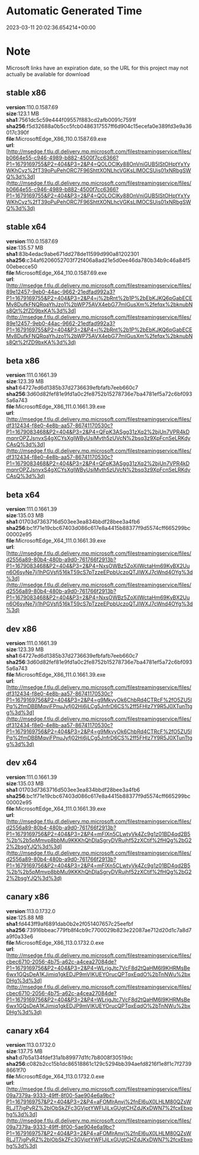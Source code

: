 # Automatic Generated Time
2023-03-11 20:02:36.654214+00:00

# Note
Microsoft links have an expiration date, so the URL for this project may not actually be available for download

## stable x86
**version**:110.0.1587.69  
**size**:123.1 MB  
**sha1**:7561dc5c59e444f09557f883cd2afb0091c7591f  
**sha256**:f5d32688a0b5cc5fcb0486317557ff6d904c15ecefa0e389fd3e9a36017c390f  
**file**:MicrosoftEdge_X86_110.0.1587.69.exe  
**url**:[http://msedge.f.tlu.dl.delivery.mp.microsoft.com/filestreamingservice/files/b0664e55-c946-4989-b882-4500f7cc6366?P1=1679169755&P2=404&P3=2&P4=QOLOClKy88OnVniGUB5IStOHptYxYyWKhCyz%2fT39oPuPehORC7F96ShttXONLhcVGKsLlMOCSUis01xNRbgSWQ%3d%3d](http://msedge.f.tlu.dl.delivery.mp.microsoft.com/filestreamingservice/files/b0664e55-c946-4989-b882-4500f7cc6366?P1=1679169755&P2=404&P3=2&P4=QOLOClKy88OnVniGUB5IStOHptYxYyWKhCyz%2fT39oPuPehORC7F96ShttXONLhcVGKsLlMOCSUis01xNRbgSWQ%3d%3d)  

## stable x64
**version**:110.0.1587.69  
**size**:135.57 MB  
**sha1**:83b4edac9abe671dd278de11599d990a81202301  
**sha256**:c34af6206052703f72f406a8ad21e5d0ee46da780b34b9c46a84f500ebecce50  
**file**:MicrosoftEdge_X64_110.0.1587.69.exe  
**url**:[http://msedge.f.tlu.dl.delivery.mp.microsoft.com/filestreamingservice/files/89e12457-9eb0-44ac-9662-21edfad992a3?P1=1679169755&P2=404&P3=2&P4=j%2bRnt%2b1P%2bEbKJKQ6pGabECEMv8DufkFNQRqaYhJzo1%2bWP75AVX4ebG77mIGusXm%2fefqx%2bknubNs8Qt%2fZD9bxKA%3d%3d](http://msedge.f.tlu.dl.delivery.mp.microsoft.com/filestreamingservice/files/89e12457-9eb0-44ac-9662-21edfad992a3?P1=1679169755&P2=404&P3=2&P4=j%2bRnt%2b1P%2bEbKJKQ6pGabECEMv8DufkFNQRqaYhJzo1%2bWP75AVX4ebG77mIGusXm%2fefqx%2bknubNs8Qt%2fZD9bxKA%3d%3d)  

## beta x86
**version**:111.0.1661.39  
**size**:123.39 MB  
**sha1**:64727ed6d1385b37d2736639efbfafb7eeb660c7  
**sha256**:3d60d82fef81e9fd1a0c2fe8752b15278736e7ba4781ef5a72c6bf0935a6a743  
**file**:MicrosoftEdge_X86_111.0.1661.39.exe  
**url**:[http://msedge.f.tlu.dl.delivery.mp.microsoft.com/filestreamingservice/files/df312434-f8e0-4e8b-aa57-86741170530c?P1=1679083468&P2=404&P3=2&P4=QFpK3ASgg31zXq2%2bjUn7VPR4kDmqnrOPZJsnvxS4gXCYsXgIWByUsiMvth5zUVcN%2bsq3z9XpFcnSeLRKdyCAsQ%3d%3d](http://msedge.f.tlu.dl.delivery.mp.microsoft.com/filestreamingservice/files/df312434-f8e0-4e8b-aa57-86741170530c?P1=1679083468&P2=404&P3=2&P4=QFpK3ASgg31zXq2%2bjUn7VPR4kDmqnrOPZJsnvxS4gXCYsXgIWByUsiMvth5zUVcN%2bsq3z9XpFcnSeLRKdyCAsQ%3d%3d)  

## beta x64
**version**:111.0.1661.39  
**size**:135.03 MB  
**sha1**:01703d7363716d503ee3ea834bbdf28bee3a4fb6  
**sha256**:bc1f71e19cbc67403d086c617e8a4415b88377f9d5574cff665299bc00002e95  
**file**:MicrosoftEdge_X64_111.0.1661.39.exe  
**url**:[http://msedge.f.tlu.dl.delivery.mp.microsoft.com/filestreamingservice/files/d2556a89-80b4-480b-a9d0-761766f2913b?P1=1679083468&P2=404&P3=2&P4=NxsOWBz5ZoXiIWctaHm69KyBX2Uun6O6syNe7ji1hPGVsfj516kT59cS7pTzzeEPpbUczoQTJIWXJ7cWnd4OYg%3d%3d](http://msedge.f.tlu.dl.delivery.mp.microsoft.com/filestreamingservice/files/d2556a89-80b4-480b-a9d0-761766f2913b?P1=1679083468&P2=404&P3=2&P4=NxsOWBz5ZoXiIWctaHm69KyBX2Uun6O6syNe7ji1hPGVsfj516kT59cS7pTzzeEPpbUczoQTJIWXJ7cWnd4OYg%3d%3d)  

## dev x86
**version**:111.0.1661.39  
**size**:123.39 MB  
**sha1**:64727ed6d1385b37d2736639efbfafb7eeb660c7  
**sha256**:3d60d82fef81e9fd1a0c2fe8752b15278736e7ba4781ef5a72c6bf0935a6a743  
**file**:MicrosoftEdge_X86_111.0.1661.39.exe  
**url**:[http://msedge.f.tlu.dl.delivery.mp.microsoft.com/filestreamingservice/files/df312434-f8e0-4e8b-aa57-86741170530c?P1=1679169756&P2=404&P3=2&P4=g9MkvyOk6ChbRd4CTRcF%2fO5ZU5lPq%2fmDBBMqviFPnuJyfj02Hi6jLCg5JnfrD6CS%2ff5FHlz7Y9R5J0XTunTtgg%3d%3d](http://msedge.f.tlu.dl.delivery.mp.microsoft.com/filestreamingservice/files/df312434-f8e0-4e8b-aa57-86741170530c?P1=1679169756&P2=404&P3=2&P4=g9MkvyOk6ChbRd4CTRcF%2fO5ZU5lPq%2fmDBBMqviFPnuJyfj02Hi6jLCg5JnfrD6CS%2ff5FHlz7Y9R5J0XTunTtgg%3d%3d)  

## dev x64
**version**:111.0.1661.39  
**size**:135.03 MB  
**sha1**:01703d7363716d503ee3ea834bbdf28bee3a4fb6  
**sha256**:bc1f71e19cbc67403d086c617e8a4415b88377f9d5574cff665299bc00002e95  
**file**:MicrosoftEdge_X64_111.0.1661.39.exe  
**url**:[http://msedge.f.tlu.dl.delivery.mp.microsoft.com/filestreamingservice/files/d2556a89-80b4-480b-a9d0-761766f2913b?P1=1679169756&P2=404&P3=2&P4=mFlXn5CLwtyVk4Zc9g1z01BD4qd2B5%2b%2b5pMmvp8bbMu9KKKhQhDIaSgryDVRujhf52zXCtif%2fHQg%2bG22%2bsgYJQ%3d%3d](http://msedge.f.tlu.dl.delivery.mp.microsoft.com/filestreamingservice/files/d2556a89-80b4-480b-a9d0-761766f2913b?P1=1679169756&P2=404&P3=2&P4=mFlXn5CLwtyVk4Zc9g1z01BD4qd2B5%2b%2b5pMmvp8bbMu9KKKhQhDIaSgryDVRujhf52zXCtif%2fHQg%2bG22%2bsgYJQ%3d%3d)  

## canary x86
**version**:113.0.1732.0  
**size**:125.88 MB  
**sha1**:fd443ff9af6891dab0b2e2f051407657c25eefbf  
**sha256**:73916bbeac779fb8f4cb9c7700029b823e22087ae712d20d1c7a8d7a9f0a33e6  
**file**:MicrosoftEdge_X86_113.0.1732.0.exe  
**url**:[http://msedge.f.tlu.dl.delivery.mp.microsoft.com/filestreamingservice/files/cbec6710-2056-4b75-a62c-a4cea27084de?P1=1679169756&P2=404&P3=2&P4=WLrigJtc7VcF8d2tQaHM6I9KHRMsBe6wx1GQsDeA1KJimiq1gkEDJP9mVIKUEYOrucQPTqxEqdO%2bTnNWu%2bxDHg%3d%3d](http://msedge.f.tlu.dl.delivery.mp.microsoft.com/filestreamingservice/files/cbec6710-2056-4b75-a62c-a4cea27084de?P1=1679169756&P2=404&P3=2&P4=WLrigJtc7VcF8d2tQaHM6I9KHRMsBe6wx1GQsDeA1KJimiq1gkEDJP9mVIKUEYOrucQPTqxEqdO%2bTnNWu%2bxDHg%3d%3d)  

## canary x64
**version**:113.0.1732.0  
**size**:137.75 MB  
**sha1**:d7b5a134fdef31a1b89977d1fc7b8008f30519dc  
**sha256**:c082b2cc15b1dc86518861c129c5294bb394aefd8216f1e8f1c7f27398661f70  
**file**:MicrosoftEdge_X64_113.0.1732.0.exe  
**url**:[http://msedge.f.tlu.dl.delivery.mp.microsoft.com/filestreamingservice/files/09a7379a-9333-49ff-8f00-5ae904e6a9bc?P1=1679169757&P2=404&P3=2&P4=aFOMlrAnvj%2fnEl6uX0LHLM80QZsWRLJT7igPvRZ%2blObSkZFc3GVjptYWFIJiLxGUgtCHZdJKxDWN7%2fcxEbxohg%3d%3d](http://msedge.f.tlu.dl.delivery.mp.microsoft.com/filestreamingservice/files/09a7379a-9333-49ff-8f00-5ae904e6a9bc?P1=1679169757&P2=404&P3=2&P4=aFOMlrAnvj%2fnEl6uX0LHLM80QZsWRLJT7igPvRZ%2blObSkZFc3GVjptYWFIJiLxGUgtCHZdJKxDWN7%2fcxEbxohg%3d%3d)  

